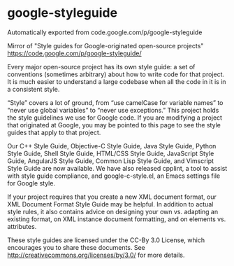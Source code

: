 # google-styleguide
Automatically exported from code.google.com/p/google-styleguide

Mirror of "Style guides for Google-originated open-source projects"  
https://code.google.com/p/google-styleguide/

Every major open-source project has its own style guide: a set of conventions (sometimes arbitrary) about how to write code for that project. It is much easier to understand a large codebase when all the code in it is in a consistent style.

“Style” covers a lot of ground, from “use camelCase for variable names” to “never use global variables” to “never use exceptions.” This project holds the style guidelines we use for Google code. If you are modifying a project that originated at Google, you may be pointed to this page to see the style guides that apply to that project.

Our C++ Style Guide, Objective-C Style Guide, Java Style Guide, Python Style Guide, Shell Style Guide, HTML/CSS Style Guide, JavaScript Style Guide, AngularJS Style Guide, Common Lisp Style Guide, and Vimscript Style Guide are now available. We have also released cpplint, a tool to assist with style guide compliance, and google-c-style.el, an Emacs settings file for Google style.

If your project requires that you create a new XML document format, our XML Document Format Style Guide may be helpful. In addition to actual style rules, it also contains advice on designing your own vs. adapting an existing format, on XML instance document formatting, and on elements vs. attributes.

These style guides are licensed under the CC-By 3.0 License, which encourages you to share these documents. See http://creativecommons.org/licenses/by/3.0/ for more details.
